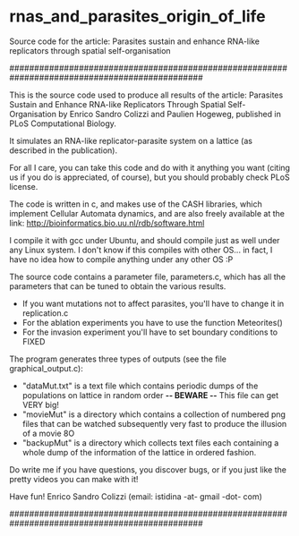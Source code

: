# rnas_and_parasites_origin_of_life
Source code for the article: Parasites sustain and enhance RNA-like replicators through spatial self-organisation

###############################################################################################

This is the source code used to produce all results of the article:
Parasites Sustain and Enhance RNA-like Replicators Through Spatial Self-Organisation
by Enrico Sandro Colizzi and Paulien Hogeweg, published in PLoS Computational Biology.

It simulates an RNA-like replicator-parasite system on a lattice (as described in the publication).

For all I care, you can take this code and do with it anything you want (citing us if you do is appreciated, of course), 
but you should probably check PLoS license.

The code is written in c, and makes use of the CASH libraries, 
which implement Cellular Automata dynamics, and are also freely available at the link:
http://bioinformatics.bio.uu.nl/rdb/software.html

I compile it with gcc under Ubuntu, and should compile just as well under any Linux system. 
I don't know if this compiles with other OS... in fact, I have no idea how to compile anything under any other OS :P

The source code contains a parameter file, parameters.c, which has all the parameters that can be tuned to obtain the various results.
- If you want mutations not to affect parasites, you'll have to change it in replication.c
- For the ablation experiments you have to use the function Meteorites()
- For the invasion experiment you'll have to set boundary conditions to FIXED

The program generates three types of outputs (see the file graphical_output.c):
- "dataMut.txt" is a text file which contains periodic dumps of the populations on lattice in random order
  **-- BEWARE --** This file can get VERY big!
- "movieMut" is a directory which contains a collection of numbered png files that can be watched subsequently very fast to produce the illusion of a movie 8O
- "backupMut" is a directory which collects text files each containing a whole dump of the information of the lattice in ordered fashion.

Do write me if you have questions, you discover bugs, or if you just like the pretty videos you can make with it!

Have fun!
Enrico Sandro Colizzi (email: istidina -at- gmail -dot- com)

###############################################################################################
